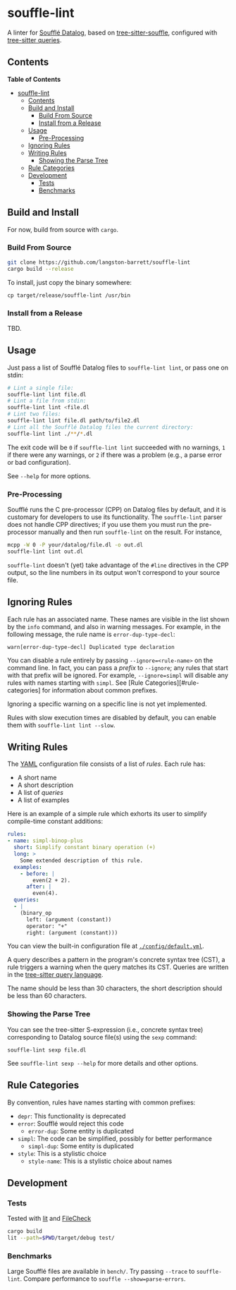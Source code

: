 # souffle-lint

A linter for [Soufflé Datalog][souffle], based on
[tree-sitter-souffle][tree-sitter-souffle], configured with
[tree-sitter queries][tree-sitter-query].

<!--

TODO(lb):

- Warn on parse errors
- More context for each `?`
- More configuration validation
- CI
  - Build
  - Lint
  - Release
  - Test

-->

## Contents

<!-- markdown-toc start - Don't edit this section. Run M-x markdown-toc-refresh-toc -->
**Table of Contents**

- [souffle-lint](#souffle-lint)
    - [Contents](#contents)
    - [Build and Install](#build-and-install)
        - [Build From Source](#build-from-source)
        - [Install from a Release](#install-from-a-release)
    - [Usage](#usage)
        - [Pre-Processing](#pre-processing)
    - [Ignoring Rules](#ignoring-rules)
    - [Writing Rules](#writing-rules)
        - [Showing the Parse Tree](#showing-the-parse-tree)
    - [Rule Categories](#rule-categories)
    - [Development](#development)
        - [Tests](#tests)
        - [Benchmarks](#benchmarks)

<!-- markdown-toc end -->

## Build and Install

For now, build from source with `cargo`.

### Build From Source

```bash
git clone https://github.com/langston-barrett/souffle-lint
cargo build --release
```
To install, just copy the binary somewhere:
```
cp target/release/souffle-lint /usr/bin
```

### Install from a Release

TBD. <!-- TODO(lb)  -->

## Usage

Just pass a list of Soufflé Datalog files to `souffle-lint lint`, or pass one on
stdin:

```bash
# Lint a single file:
souffle-lint lint file.dl
# Lint a file from stdin:
souffle-lint lint <file.dl
# Lint two files:
souffle-lint lint file.dl path/to/file2.dl
# Lint all the Soufflé Datalog files the current directory:
souffle-lint lint ./**/*.dl
```

The exit code will be `0` if `souffle-lint lint` succeeded with no warnings, `1`
if there were any warnings, or `2` if there was a problem (e.g., a parse error
or bad configuration).

See `--help` for more options.

### Pre-Processing

Soufflé runs the C pre-processor (CPP) on Datalog files by default, and it is
customary for developers to use its functionality. The `souffle-lint` parser
does not handle CPP directives; if you use them you must run the
pre-processor manually and then run `souffle-lint` on the result. For instance,
```bash
mcpp -W 0 -P your/datalog/file.dl -o out.dl
souffle-lint lint out.dl
```
`souffle-lint` doesn't (yet) take advantage of the `#line` directives in the CPP
output, so the line numbers in its output won't correspond to your source file.

<!-- TODO(lb): Use `#line` -->

## Ignoring Rules

Each rule has an associated name. These names are visible in the list shown by
the `info` command, and also in warning messages. For example, in the following
message, the rule name is `error-dup-type-decl`:

```
warn[error-dup-type-decl] Duplicated type declaration
```

You can disable a rule entirely by passing `--ignore=<rule-name>` on the command
line. In fact, you can pass a *prefix* to `--ignore`; any rules that start with
that prefix will be ignored. For example, `--ignore=simpl` will disable any
rules with names starting with `simpl`. See [Rule Categories][#rule-categories]
for information about common prefixes.

Ignoring a specific warning on a specific line is not yet implemented.

<!-- TODO(lb): Implement me! 

You can ignore a warning for a specific line by by placing a comment of the form `ignore[<warning-name>]` on the line before, e.g.,
```
// ignore[simpl-binop-id]
one(0 + 1).
```

-->

Rules with slow execution times are disabled by default, you can enable them
with `souffle-lint lint --slow`.

## Writing Rules

The [YAML][yaml] configuration file consists of a list of *rules*. Each rule
has:

- A short name
- A short description
- A list of *queries*
- A list of examples

Here is an example of a simple rule which exhorts its user to simplify
compile-time constant additions:

```yaml
rules:
- name: simpl-binop-plus
  short: Simplify constant binary operation (+)
  long: >
    Some extended description of this rule.
  examples:
    - before: |
        even(2 + 2).
      after: |
        even(4).
  queries:
  - |
    (binary_op
      left: (argument (constant))
      operator: "+"
      right: (argument (constant)))
```

You can view the built-in configuration file at
[`./config/default.yml`](./config/default.yml).

A query describes a pattern in the program's concrete syntax tree (CST), a rule
triggers a warning when the query matches its CST. Queries are written in the
[tree-sitter query language][tree-sitter-query].

The name should be less than 30 characters, the short description should be less
than 60 characters.

### Showing the Parse Tree

You can see the tree-sitter S-expression (i.e., concrete syntax tree)
corresponding to Datalog source file(s) using the `sexp` command:
```
souffle-lint sexp file.dl
```
See `souffle-lint sexp --help` for more details and other options.

## Rule Categories

By convention, rules have names starting with common prefixes:

- `depr`: This functionality is deprecated
- `error`: Soufflé would reject this code
  - `error-dup`: Some entity is duplicated
- `simpl`: The code can be simplified, possibly for better performance
  - `simpl-dup`: Some entity is duplicated
- `style`: This is a stylistic choice
  - `style-name`: This is a stylistic choice about names

## Development

### Tests

Tested with [lit][lit] and [FileCheck][filecheck]
```bash
cargo build
lit --path=$PWD/target/debug test/
```

### Benchmarks

Large Soufflé files are available in `bench/`. Try passing `--trace` to
`souffle-lint`. Compare performance to `souffle --show=parse-errors`.

[filecheck]: https://www.llvm.org/docs/CommandGuide/FileCheck.html
[lit]: https://llvm.org/docs/CommandGuide/lit.html
[souffle]: https://souffle-lang.github.io/index.html
[tree-sitter-query]: https://tree-sitter.github.io/tree-sitter/using-parsers#query-syntax
[tree-sitter-souffle]: https://github.com/langston-barrett/tree-sitter-souffle/
[yaml]: https://yaml.org/
